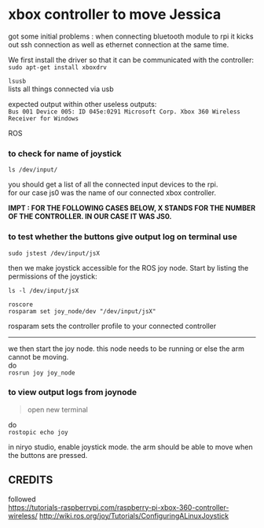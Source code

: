  # xbox controller to move Jessica


got some initial problems : when connecting bluetooth module to rpi it kicks out ssh connection as well as ethernet connection at the same time.


We first install the driver so that it can be communicated with the controller:  
`sudo apt-get install xboxdrv`
  

`lsusb`  
lists all things connected via usb  

expected output within other useless outputs:  
`Bus 001 Device 005: ID 045e:0291 Microsoft Corp. Xbox 360 Wireless Receiver for Windows`  

ROS  
### to check for name of joystick  
`ls /dev/input/`

you should get a list of all the connected input devices to the rpi.  
for our case js0 was the name of our connected xbox controller.  

__IMPT : FOR THE FOLLOWING CASES BELOW, X STANDS FOR THE NUMBER OF THE CONTROLLER. IN OUR CASE IT WAS JS0.__  
  

### to test whether the buttons give output log on terminal use   
`sudo jstest /dev/input/jsX`  

then we make joystick accessible for the ROS joy node. Start by listing the permissions of the joystick:  

`ls -l /dev/input/jsX`  

```
roscore
rosparam set joy_node/dev "/dev/input/jsX"
```

 
rosparam sets the controller profile to your connected controller   


-------------------------------------
we then start the joy node. this node needs to be running or else the arm cannot be moving.    
do  
`rosrun joy joy_node`  
  


### to view output logs from joynode

>open new terminal

do  
`rostopic echo joy`  


in niryo studio, enable joystick mode. the arm should be able to move when the buttons are pressed.

  
  
  
   

   

CREDITS
---------------
followed   
https://tutorials-raspberrypi.com/raspberry-pi-xbox-360-controller-wireless/ 
http://wiki.ros.org/joy/Tutorials/ConfiguringALinuxJoystick
